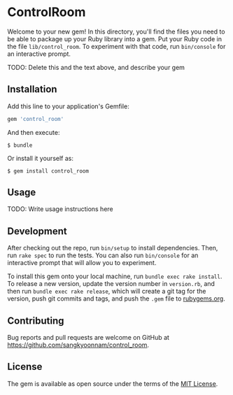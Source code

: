 # ControlRoom

Welcome to your new gem! In this directory, you'll find the files you need to be able to package up your Ruby library into a gem. Put your Ruby code in the file `lib/control_room`. To experiment with that code, run `bin/console` for an interactive prompt.

TODO: Delete this and the text above, and describe your gem

## Installation

Add this line to your application's Gemfile:

```ruby
gem 'control_room'
```

And then execute:

    $ bundle

Or install it yourself as:

    $ gem install control_room

## Usage

TODO: Write usage instructions here

## Development

After checking out the repo, run `bin/setup` to install dependencies. Then, run `rake spec` to run the tests. You can also run `bin/console` for an interactive prompt that will allow you to experiment.

To install this gem onto your local machine, run `bundle exec rake install`. To release a new version, update the version number in `version.rb`, and then run `bundle exec rake release`, which will create a git tag for the version, push git commits and tags, and push the `.gem` file to [rubygems.org](https://rubygems.org).

## Contributing

Bug reports and pull requests are welcome on GitHub at https://github.com/sangkyoonnam/control_room.


## License

The gem is available as open source under the terms of the [MIT License](http://opensource.org/licenses/MIT).

